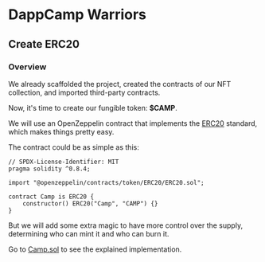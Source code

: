 # DappCamp Warriors

## Create ERC20

### Overview

We already scaffolded the project, created the contracts of our NFT collection, and imported third-party contracts.

Now, it's time to create our fungible token: **$CAMP**.

We will use an OpenZeppelin contract that implements the [ERC20](https://ethereum.org/es/developers/docs/standards/tokens/erc-20/) standard, which makes things pretty easy.

The contract could be as simple as this:

```solidity
// SPDX-License-Identifier: MIT
pragma solidity ^0.8.4;

import "@openzeppelin/contracts/token/ERC20/ERC20.sol";

contract Camp is ERC20 {
    constructor() ERC20("Camp", "CAMP") {}
}
```

But we will add some extra magic to have more control over the supply, determining who can mint it and who can burn it.

Go to [Camp.sol](contracts/Camp.sol) to see the explained implementation.
